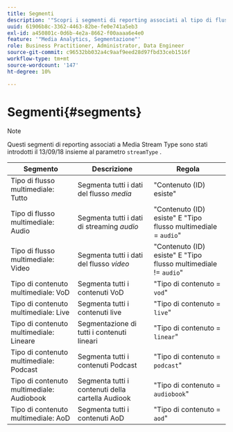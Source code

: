 ```yaml
---
title: Segmenti
description: '"Scopri i segmenti di reporting associati al tipo di flusso multimediale, compresi Segmento, Descrizione e Regola per il tipo di flusso multimediale."'
uuid: 61906b8c-3362-4463-82be-fe0e741a5eb3
exl-id: a450801c-0d6b-4e2a-8662-f00aaaa6e4e0
feature: '"Media Analytics, Segmentazione"'
role: Business Practitioner, Administrator, Data Engineer
source-git-commit: c96532bb032a4c9aaf9eed28d97fbd33ceb1516f
workflow-type: tm+mt
source-wordcount: '147'
ht-degree: 10%

---
```


# Segmenti{#segments}

>[!NOTE]
>
>Questi segmenti di reporting associati a Media Stream Type sono stati introdotti il 13/09/18 insieme al parametro `streamType` .

| Segmento | Descrizione | Regola |
|---|---|---|
| Tipo di flusso multimediale: Tutto | Segmenta tutti i dati del flusso *media* | &quot;Contenuto (ID) esiste&quot; |
| Tipo di flusso multimediale: Audio | Segmenta tutti i dati di streaming *audio* | &quot;Contenuto (ID) esiste&quot; E &quot;Tipo flusso multimediale = `audio`&quot; |
| Tipo di flusso multimediale: Video | Segmenta tutti i dati del flusso *video* | &quot;Contenuto (ID) esiste&quot; E &quot;Tipo flusso multimediale != `audio`&quot; |
| Tipo di contenuto multimediale: VoD | Segmenta tutti i contenuti VoD | &quot;Tipo di contenuto = `vod`&quot; |
| Tipo di contenuto multimediale: Live | Segmenta tutti i contenuti live | &quot;Tipo di contenuto = `live`&quot; |
| Tipo di contenuto multimediale: Lineare | Segmentazione di tutti i contenuti lineari | &quot;Tipo di contenuto = `linear`&quot; |
| Tipo di contenuto multimediale: Podcast | Segmenta tutti i contenuti Podcast | &quot;Tipo di contenuto = `podcast`&quot; |
| Tipo di contenuto multimediale: Audiobook | Segmenta tutti i contenuti della cartella Audiook | &quot;Tipo di contenuto = `audiobook`&quot; |
| Tipo di contenuto multimediale: AoD | Segmenta tutti i contenuti AoD | &quot;Tipo di contenuto = `aod`&quot; |
